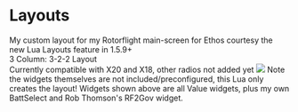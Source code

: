 # Layouts
My custom layout for my Rotorflight main-screen for Ethos courtesy the new Lua Layouts feature in 1.5.9+<br>
3 Column: 3-2-2 Layout<br>
Currently compatible with X20 and X18, other radios not added yet
![](https://github.com/BladeScraper-Designs/ETHOS_Luas/blob/main/img/Layout.jpg?raw=true)
Note the widgets themselves are not included/preconfigured, this Lua only creates the layout!  Widgets shown above are all Value widgets, plus my own BattSelect and Rob Thomson's RF2Gov widget.
